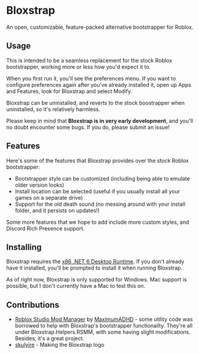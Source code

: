 # Bloxstrap
An open, customizable, feature-packed alternative bootstrapper for Roblox.
 
## Usage
This is intended to be a seamless replacement for the stock Roblox bootstrapper, working more or less how you'd expect it to.

When you first run it, you'll see the preferences menu. If you want to configure preferences again after you've already installed it, open up Apps and Features, look for Bloxstrap and select Modify.

Bloxstrap can be uninstalled, and reverts to the stock boostrapper when uninstalled, so it's relatively harmless.
 
Please keep in mind that **Bloxstrap is in very early development**, and you'll no doubt encounter some bugs. If you do, please submit an issue!
 
## Features
Here's some of the features that Bloxstrap provides over the stock Roblox bootstrapper:

* Bootstrapper style can be customized (including being able to emulate older version looks)
* Install location can be selected (useful if you usually install all your games on a separate drive)
* Support for the old death sound (no messing around with your install folder, and it persists on updates!)

Some more features that we hope to add include more custom styles, and Discord Rich Presence support.
 
## Installing
Bloxstrap requires the [x86 .NET 6 Desktop Runtime](https://dotnet.microsoft.com/en-us/download/dotnet/thank-you/runtime-desktop-6.0.7-windows-x86-installer). If you don't already have it installed, you'll be prompted to install it when running Bloxstrap.

As of right now, Bloxstrap is only supported for Windows. Mac support is possible, but I don't currently have a Mac to test this on.

## Contributions
* [Roblox Studio Mod Manager](/MaximumADHD/Roblox-Studio-Mod-Manager) by [MaximumADHD](https://www.roblox.com/users/2032622/profile) - some utility code was borrowed to help with Bloxstrap's bootstrapper functionality. They're all under Bloxstrap.Helpers.RSMM, with some having slight modifications. Besides, it's a great project.
* [skulyire](https://www.roblox.com/users/2485612194/profile) - Making the Bloxstrap logo